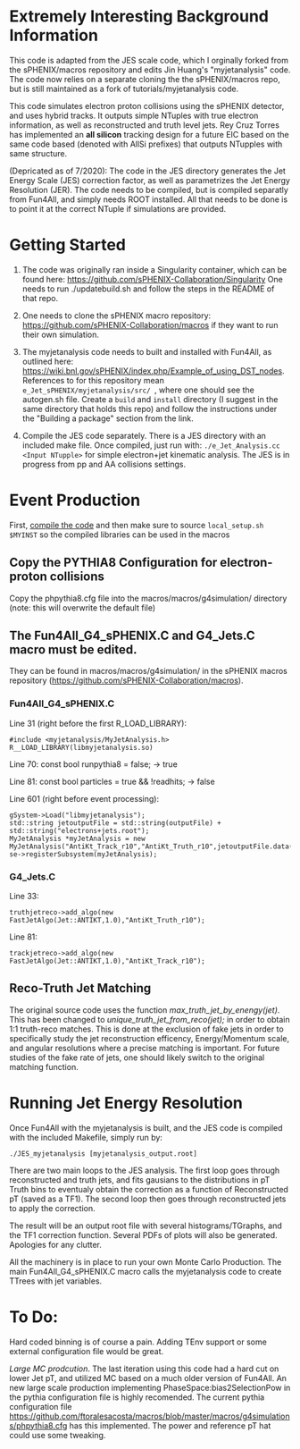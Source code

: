 # Extremely Interesting Background Information

This code is adapted from the JES scale code, which I orginally forked from the sPHENIX/macros repository and edits Jin Huang's "myjetanalysis" code. The code now relies on a separate cloning the the sPHENIX/macros repo, but is still maintained as a fork of tutorials/myjetanalysis code.

This code simulates electron proton collisions using the sPHENIX detector, and uses hybrid tracks. It outputs simple NTuples with true electron information, as well as reconstructed and truth level jets. Rey Cruz Torres has implemented an **all silicon** tracking design for a future EIC based on the same code based (denoted with AllSi prefixes) that outputs NTupples with same structure.

(Depricated as of 7/2020): The code in the JES directory generates the Jet Energy Scale (JES) correction factor, as well as parametrizes the Jet Energy Resolution (JER). The code needs to be compiled, but is compiled separatly from Fun4All, and simply needs ROOT installed. All that needs to be done is to point it at the correct NTuple if simulations are provided. 

# Getting Started
1. The code was originally ran inside a Singularity container, which can be found here:
https://github.com/sPHENIX-Collaboration/Singularity
One needs to run ./updatebuild.sh and follow the steps in the README of that repo.

2. One needs to clone the sPHENIX macro repository: https://github.com/sPHENIX-Collaboration/macros if they want to run their own simulation.

3. The myjetanalysis code needs to built and installed with Fun4All, as outlined here: https://wiki.bnl.gov/sPHENIX/index.php/Example_of_using_DST_nodes. References to <sourcedir> for this repository mean `e_Jet_sPHENIX/myjetanalysis/src/ `, where one should see the autogen.sh file. Create a `build` and `install` directory (I suggest in the same directory that holds this repo) and follow the instructions under the "Building a package" section from the link.
  
4. Compile the JES code separately. There is a JES directory with an included make file. Once compiled, just run with:
`./e_Jet_Analysis.cc <Input NTupple>` for simple electron+jet kinematic analysis. The JES is in progress from pp and AA collisions settings.

# Event Production
First, [compile the code](https://wiki.bnl.gov/sPHENIX/index.php/Example_of_using_DST_nodes) and then make sure to source `local_setup.sh $MYINST` so the compiled libraries can be used in the macros

## Copy the PYTHIA8 Configuration for electron-proton collisions
Copy the phpythia8.cfg file into the macros/macros/g4simulation/ directory (note: this will overwrite the default file)

## The Fun4All_G4_sPHENIX.C and G4_Jets.C macro must be edited. 
They can be found in macros/macros/g4simulation/ in the sPHENIX macros repository (https://github.com/sPHENIX-Collaboration/macros).

### Fun4All_G4_sPHENIX.C

Line 31 (right before the first R_LOAD_LIBRARY):
  ```
  #include <myjetanalysis/MyJetAnalysis.h>
  R__LOAD_LIBRARY(libmyjetanalysis.so)
  ```
Line 70:
     const bool runpythia8 = false; -> true

Line 81:
     const bool particles = true && !readhits; -> false

Line 601 (right before event processing):
  ```
  gSystem->Load("libmyjetanalysis");
  std::string jetoutputFile = std::string(outputFile) + std::string("electrons+jets.root");
  MyJetAnalysis *myJetAnalysis = new MyJetAnalysis("AntiKt_Track_r10","AntiKt_Truth_r10",jetoutputFile.data());
  se->registerSubsystem(myJetAnalysis);
  ```
### G4_Jets.C

Line 33:
 ```
 truthjetreco->add_algo(new FastJetAlgo(Jet::ANTIKT,1.0),"AntiKt_Truth_r10");
 ```
Line 81:
```
trackjetreco->add_algo(new FastJetAlgo(Jet::ANTIKT,1.0),"AntiKt_Track_r10");

```

## Reco-Truth Jet Matching
The original source code uses the function *max_truth_jet_by_enengy(jet)*.
This has been changed to *unique_truth_jet_from_reco(jet);* in order to obtain 1:1 truth-reco matches. This is done at the exclusion of fake  jets in order to specifically study the jet reconstruction efficency, Energy/Momentum scale, and angular resolutions where a precise matching is important. For future studies of the fake rate of jets, one should likely switch to the original matching function.

# Running Jet Energy Resolution

Once Fun4All with the myjetanalysis is built, and the JES code is compiled with the included Makefile, simply run by:

`./JES_myjetanalysis [myjetanalysis_output.root]`

There are two main loops to the JES analysis. The first loop goes through reconstructed and truth jets, and fits gausians to the distributions in pT Truth bins to eventualy obtain the correction as a function of Reconstructed pT (saved as a TF1). The second loop then goes through reconstructed jets to apply the correction.

The result will be an output root file with several histograms/TGraphs, and the TF1 correction function. Several PDFs of plots will also be generated. Apologies for any clutter.

All the machinery is in place to run your own Monte Carlo Production. The main Fun4All_G4_sPHENIX.C macro calls the myjetanalysis code to create TTrees with jet variables.

<!---
# Changing Bins and Adding Dependencies

The bins are defined with arrays starting on Line 625. Simply change the min and max Truth pT, and the bin width (currently 2.5 GeV/c).

By default, the only binning is in Jet pT, however adding eta dependency, or z-vertex dependance should be relativley simple. The implementation uses unfortunatly clunky strings to ensure unique historgram names, but is working as intended. I wrote eta depenence as an example in Line 651. The steps to add additional dependencies are as the follows:

1. Create a vector for the the bin edges and a vector for the bin centers (shown in Line 651)
2. Add an extra dimension to N-dimensional TH1F vector `v_Eta_pT_TH1F` and the N-dimensional TH2F vector `v_Eta_pT_TH2F`
3. Add an extra dimension to the string vectors `root_cut_string` and `title_cut_string`
4. Fill the string vectors shown in Line 672-673, using the newly created vectors containing bin information.
5. Finally, add additional for loops for the new bins for the reconstructed and correction loops (shown in Lines 728 & 840. All the functions inside the loops take a string in 1-D TH1F vector as arguments. The outer loop is simply changed to go throught the N-dimensional vectors. In this way none of the functions need editing if all one wants to do is add additional dependencies.
-->

# To Do:
Hard coded binning is of course a pain. Adding TEnv support or some external configuration file would be great.

*_Large MC prodcution_*. The last iteration using this code had a hard cut on lower Jet pT, and utilized MC based on a much older version of Fun4All. An new large scale production implementing PhaseSpace:bias2SelectionPow in the pythia configuration file is highly recomended. The current pythia configuration file https://github.com/ftoralesacosta/macros/blob/master/macros/g4simulations/phpythia8.cfg has this implemented. The power and reference pT hat could use some tweaking.
